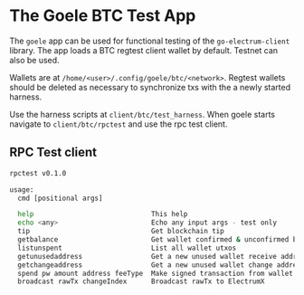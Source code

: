 # The Goele BTC Test App

The `goele` app can be used for functional testing of the `go-electrum-client` library. The app  loads a BTC regtest client wallet by default. Testnet can also be used. 

Wallets are at `/home/<user>/.config/goele/btc/<network>`. Regtest wallets should be deleted as necessary to synchronize txs with the a newly started harness.

Use the harness scripts at `client/btc/test_harness`. When goele starts navigate to `client/btc/rpctest` and use the rpc test client.

## RPC Test client

```bash
rpctest v0.1.0

usage:
  cmd [positional args]

  help                             This help
  echo <any>                       Echo any input args - test only
  tip                              Get blockchain tip
  getbalance                       Get wallet confirmed & unconfirmed balance
  listunspent                      List all wallet utxos
  getunusedaddress                 Get a new unused wallet receive address
  getchangeaddress                 Get a new unused wallet change address
  spend pw amount address feeType  Make signed transaction from wallet utxos
  broadcast rawTx changeIndex      Broadcast rawTx to ElectrumX
```
